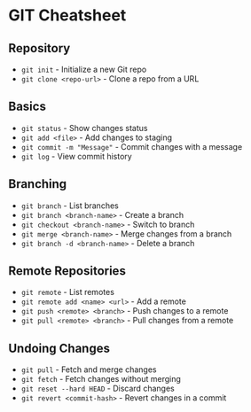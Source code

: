 # GIT Cheatsheet 

## Repository 
- `git init` - Initialize a new Git repo
- `git clone <repo-url>` - Clone a repo from a URL

## Basics 
- `git status` - Show changes status
- `git add <file>` - Add changes to staging 
- `git commit -m "Message"` - Commit changes with a message 
- `git log` - View commit history 

## Branching 
- `git branch` - List branches 
- `git branch <branch-name>` - Create a branch 
- `git checkout <branch-name>` - Switch to branch 
- `git merge <branch-name>` - Merge changes from a branch 
- `git branch -d <branch-name>` - Delete a branch 

## Remote Repositories 
- `git remote` - List remotes
- `git remote add <name> <url>` - Add a remote 
- `git push <remote> <branch>` - Push changes to a remote 
- `git pull <remote> <branch>` - Pull changes from a remote 

## Undoing Changes 
- `git pull` - Fetch and merge changes 
- `git fetch` - Fetch changes without merging 
- `git reset --hard HEAD` - Discard changes 
- `git revert <commit-hash>` - Revert changes in a commit
